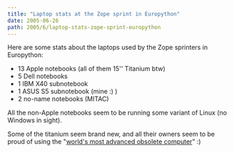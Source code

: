 ```yaml
---
title: "Laptop stats at the Zope sprint in Europython"
date: 2005-06-26
path: 2005/6/laptop-stats-zope-sprint-europython
---
```


Here are some stats about the laptops used by the Zope sprinters in Europython:

<ul>
<li>13 Apple notebooks (all of them 15'' Titanium btw)</li>
<li>5 Dell notebooks</li>
<li>1 IBM X40 subnotebook<br></li>
<li>1 ASUS S5 subnotebook (mine :) )</li>
<li>2 no-name notebooks (MITAC)</li>
</ul> 
  
All the non-Apple notebooks seem to be running some variant of Linux (no 
Windows in sight).

Some of the titanium seem brand new, and all their owners seem to be proud 
of using the "<a href="http://www.pbs.org/cringely/pulpit/pulpit20050609.html">world's most
advanced obsolete computer</a>" :) 

